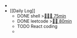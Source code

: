 -
- [[Daily Log]]
	- DONE shell >[🍅🍅🍅 75min](#agenda-pomo://?t=f-1687071567742-1500%2Cf-1687074129576-1500%2Cf-1687187615066-1500)
	- DONE leetcode >[🍅🍅 80min](#agenda-pomo://?t=f-1687168884887-2400%2Cf-1687173588667-2400)
	- TODO React coding
	-